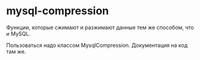 mysql-compression
===

Функции, которые сжимают и разжимают данные тем же способом, что и MySQL.

Пользоваться надо классом MysqlCompression. Документация на код там же.

